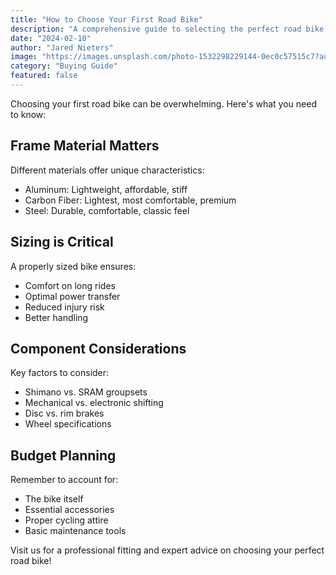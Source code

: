 ```yaml
---
title: "How to Choose Your First Road Bike"
description: "A comprehensive guide to selecting the perfect road bike for beginners."
date: "2024-02-10"
author: "Jared Nieters"
image: "https://images.unsplash.com/photo-1532298229144-0ec0c57515c7?auto=format&fit=crop&q=80"
category: "Buying Guide"
featured: false
---
```


Choosing your first road bike can be overwhelming. Here's what you need to know:

## Frame Material Matters

Different materials offer unique characteristics:
- Aluminum: Lightweight, affordable, stiff
- Carbon Fiber: Lightest, most comfortable, premium
- Steel: Durable, comfortable, classic feel

## Sizing is Critical

A properly sized bike ensures:
- Comfort on long rides
- Optimal power transfer
- Reduced injury risk
- Better handling

## Component Considerations

Key factors to consider:
- Shimano vs. SRAM groupsets
- Mechanical vs. electronic shifting
- Disc vs. rim brakes
- Wheel specifications

## Budget Planning

Remember to account for:
- The bike itself
- Essential accessories
- Proper cycling attire
- Basic maintenance tools

Visit us for a professional fitting and expert advice on choosing your perfect road bike!